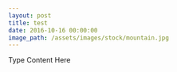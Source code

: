 ```yaml
---
layout: post
title: test
date: 2016-10-16 00:00:00
image_path: /assets/images/stock/mountain.jpg
---
```



Type Content Here